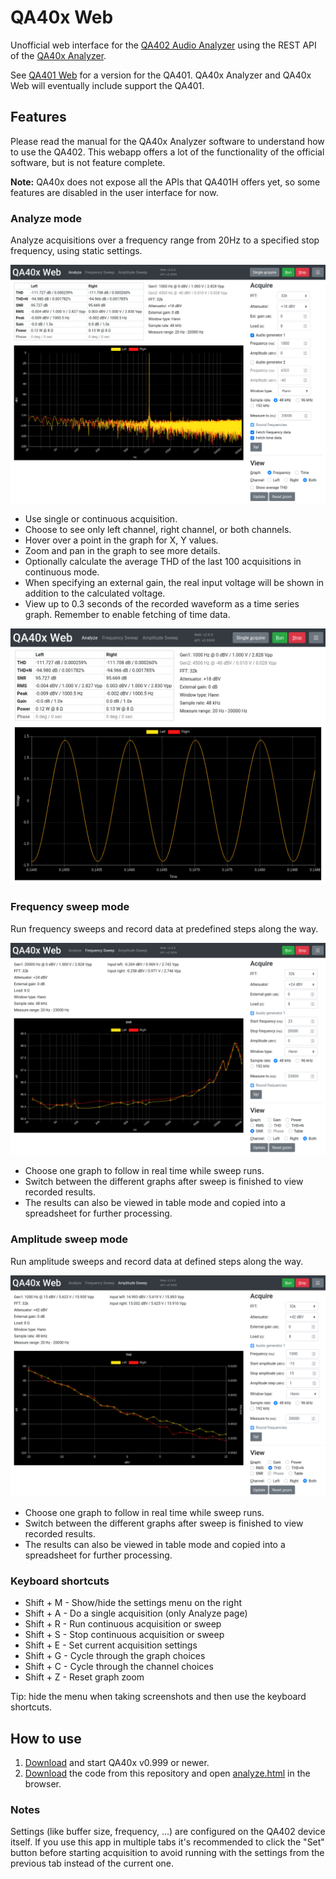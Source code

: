 # QA40x Web

Unofficial web interface for the [QA402 Audio Analyzer](https://quantasylum.com/products/qa402-audio-analyzer) using the REST API of the [QA40x Analyzer](https://github.com/QuantAsylum/QA402).

See [QA401 Web](https://github.com/blurpy/qa401w) for a version for the QA401. QA40x Analyzer and QA40x Web will eventually include support the QA401.


## Features

Please read the manual for the QA40x Analyzer software to understand how to use the QA402. This webapp offers a lot of the functionality of the official software, but is not feature complete.

**Note:** QA40x does not expose all the APIs that QA401H offers yet, so some features are disabled in the user interface for now.  


### Analyze mode

Analyze acquisitions over a frequency range from 20Hz to a specified stop frequency, using static settings.

![Screenshot of frequency analysis](img/qa40xw-analyze-frequency.png)

* Use single or continuous acquisition.
* Choose to see only left channel, right channel, or both channels.
* Hover over a point in the graph for X, Y values.
* Zoom and pan in the graph to see more details.
* Optionally calculate the average THD of the last 100 acquisitions in continuous mode.
* When specifying an external gain, the real input voltage will be shown in addition to the calculated voltage.
* View up to 0.3 seconds of the recorded waveform as a time series graph. Remember to enable fetching of time data.
 
![Screenshot of time series analysis](img/qa40xw-analyze-time.png)


### Frequency sweep mode

Run frequency sweeps and record data at predefined steps along the way.

![Screenshot of frequency sweep mode](img/qa40xw-sweep-frequency.png)

* Choose one graph to follow in real time while sweep runs.
* Switch between the different graphs after sweep is finished to view recorded results.
* The results can also be viewed in table mode and copied into a spreadsheet for further processing.


### Amplitude sweep mode

Run amplitude sweeps and record data at defined steps along the way.

![Screenshot of amplitude sweep mode](img/qa40xw-sweep-amplitude.png)

* Choose one graph to follow in real time while sweep runs.
* Switch between the different graphs after sweep is finished to view recorded results.
* The results can also be viewed in table mode and copied into a spreadsheet for further processing.


### Keyboard shortcuts

* Shift + M - Show/hide the settings menu on the right
* Shift + A - Do a single acquisition (only Analyze page)
* Shift + R - Run continuous acquisition or sweep
* Shift + S - Stop continuous acquisition or sweep
* Shift + E - Set current acquisition settings
* Shift + G - Cycle through the graph choices
* Shift + C - Cycle through the channel choices
* Shift + Z - Reset graph zoom

Tip: hide the menu when taking screenshots and then use the keyboard shortcuts.


## How to use

1. [Download](https://github.com/QuantAsylum/QA402/releases) and start QA40x v0.999 or newer.
2. [Download](https://github.com/blurpy/qa40xw/releases) the code from this repository and open [analyze.html](analyze.html) in the browser.


### Notes

Settings (like buffer size, frequency, ...) are configured on the QA402 device itself. If you use this app in multiple tabs it's recommended to click the "Set" button before starting acquisition to avoid running with the settings from the previous tab instead of the current one.
